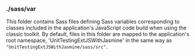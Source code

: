 ### ./sass/var

This folder contains Sass files defining Sass variables corresponding to classes
included in the application's JavaScript code build when using the classic toolkit.
By default, files in this folder are mapped to the application's root namespace,
'UnitTestingExtJSWithJasmine' in the same way as `"UnitTestingExtJSWithJasmine/sass/src"`.